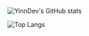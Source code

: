 ![YinnDev's GitHub stats](https://github-readme-stats.vercel.app/api?username=yinndev&show_icons=true&theme=tokyonight)

![Top Langs](https://github-readme-stats.vercel.app/api/top-langs/?username=yinndev&layout=compact)
